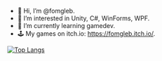 - 👋 Hi, I’m @fomgleb.
- 👀 I’m interested in Unity, C#, WinForms, WPF.
- 🌱 I’m currently learning gamedev.
- 🕹️ My games on itch.io: https://fomgleb.itch.io/.

[![Top Langs](https://github-readme-stats.vercel.app/api/top-langs/?username=fomgleb&layout=compact&theme=radical&hide=ShaderLab,CMake,HLSL,Objective-C)](https://github.com/anuraghazra/github-readme-stats)
